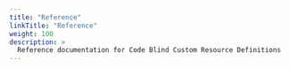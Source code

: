 ```yaml
---
title: "Reference"
linkTitle: "Reference"
weight: 100
description: >
  Reference documentation for Code Blind Custom Resource Definitions
---
```



